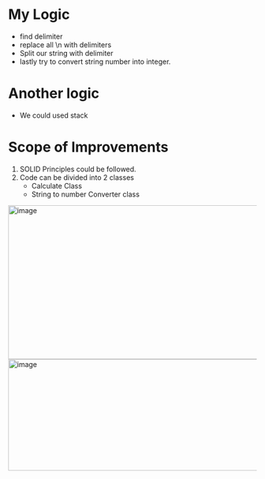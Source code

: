 # My Logic
- find delimiter
- replace all \n with delimiters
- Split our string with delimiter
- lastly try to convert string number into integer.

# Another logic
- We could used stack

# Scope of Improvements
1. SOLID Principles could be followed.
2. Code can be divided into 2 classes
      - Calculate Class
      - String to number Converter class

<img width="607" height="312" alt="image" src="https://github.com/user-attachments/assets/e3f2bed6-8848-4925-981b-e35b1e7327fc" />

<img width="595" height="226" alt="image" src="https://github.com/user-attachments/assets/7d1735a9-9491-4049-b6e4-41ffa40072ad" />
